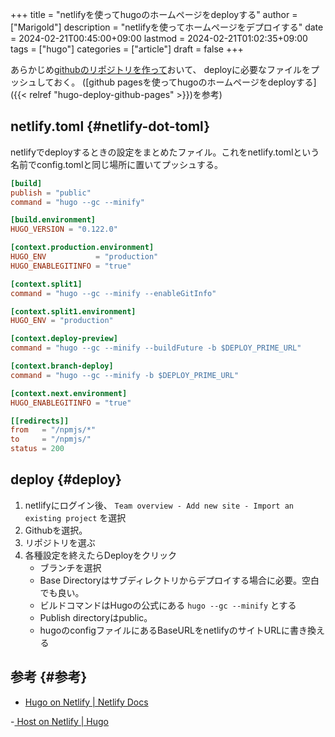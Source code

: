 +++
title = "netlifyを使ってhugoのホームページをdeployする"
author = ["Marigold"]
description = "netlifyを使ってホームページをデプロイする"
date = 2024-02-21T00:45:00+09:00
lastmod = 2024-02-21T01:02:35+09:00
tags = ["hugo"]
categories = ["article"]
draft = false
+++

あらかじめ[githubのリポジトリを作って](https://github.com/new)おいて、
deployに必要なファイルをプッシュしておく。
([github pagesを使ってhugoのホームページをdeployする]({{< relref "hugo-deploy-github-pages" >}})を参考)


## netlify.toml {#netlify-dot-toml}

netlifyでdeployするときの設定をまとめたファイル。これをnetlify.tomlという名前でconfig.tomlと同じ場所に置いてプッシュする。

```toml
[build]
publish = "public"
command = "hugo --gc --minify"

[build.environment]
HUGO_VERSION = "0.122.0"

[context.production.environment]
HUGO_ENV           = "production"
HUGO_ENABLEGITINFO = "true"

[context.split1]
command = "hugo --gc --minify --enableGitInfo"

[context.split1.environment]
HUGO_ENV = "production"

[context.deploy-preview]
command = "hugo --gc --minify --buildFuture -b $DEPLOY_PRIME_URL"

[context.branch-deploy]
command = "hugo --gc --minify -b $DEPLOY_PRIME_URL"

[context.next.environment]
HUGO_ENABLEGITINFO = "true"

[[redirects]]
from   = "/npmjs/*"
to     = "/npmjs/"
status = 200
```


## deploy {#deploy}

1.  netlifyにログイン後、
    `Team overview - Add new site - Import an existing project`
    を選択
2.  Githubを選択。
3.  リポジトリを選ぶ
4.  各種設定を終えたらDeployをクリック
    -   ブランチを選択
    -   Base Directoryはサブディレクトリからデプロイする場合に必要。空白でも良い。
    -   ビルドコマンドはHugoの公式にある `hugo --gc --minify` とする
    -   Publish directoryはpublic。
    -   hugoのconfigファイルにあるBaseURLをnetlifyのサイトURLに書き換える


## 参考 {#参考}

-   [Hugo on Netlify | Netlify Docs](https://docs.netlify.com/integrations/frameworks/hugo/#app)

-[ Host on Netlify | Hugo](https://gohugo.io/hosting-and-deployment/hosting-on-netlify/)
